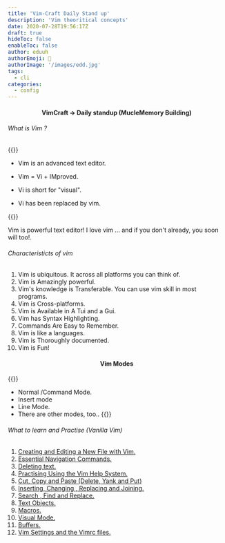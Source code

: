 ```yaml
---
title: 'Vim-Craft Daily Stand up'
description: 'Vim theoritical concepts'
date: 2020-07-28T19:56:17Z
draft: true
hideToc: false
enableToc: false
author: eduuh
authorEmoji: 🤖
authorImage: '/images/edd.jpg'
tags:
  - cli
categories:
  - config
---
```


<div align="center">
  <strong><h4> VimCraft -> Daily standup (MucleMemory Building)</h4>
</strong>
</div>

###### What is Vim ?

{{<boxmd>}}

- Vim is an advanced text editor.

- Vim = Vi + IMproved.

- Vi is short for "visual".

- Vi has been replaced by vim.

{{</boxmd>}}

Vim is powerful text editor! I love vim ... and if you don't already, you soon will too!.

###### Characteristicts of vim

1. Vim is ubiquitous. It across all platforms you can think of.
2. Vim is Amazingly powerful.
3. Vim's knowledge is Transferable. You can use vim skill in most programs.
4. Vim is Cross-platforms.
5. Vim is Available in A Tui and a Gui.
6. Vim has Syntax Highlighting.
7. Commands Are Easy to Remember.
8. Vim is like a languages.
9. Vim is Thoroughly documented.
10. Vim is Fun!

<div align="center">
  <strong><h4>Vim Modes</h4>
</strong>
</div>
{{<boxmd>}}

- Normal /Command Mode.
- Insert mode
- Line Mode.
- There are other modes, too..
  {{</boxmd>}}

###### What to learn and Practise (Vanilla Vim)

1. [Creating and Editing a New File with Vim.]()
2. [Essential Navigation Commands.]()
3. [Deleting text.]()
4. [Practising Using the Vim Help System.]()
5. [Cut, Copy and Paste (Delete, Yank and Put)]()
6. [Inserting, Changing , Replacing and Joining.]()
7. [Search , Find and Replace.]()
8. [Text Objects.]()
9. [Macros.]()
10. [Visual Mode.]()
11. [Buffers.]()
12. [Vim Settings and the Vimrc files.]()
